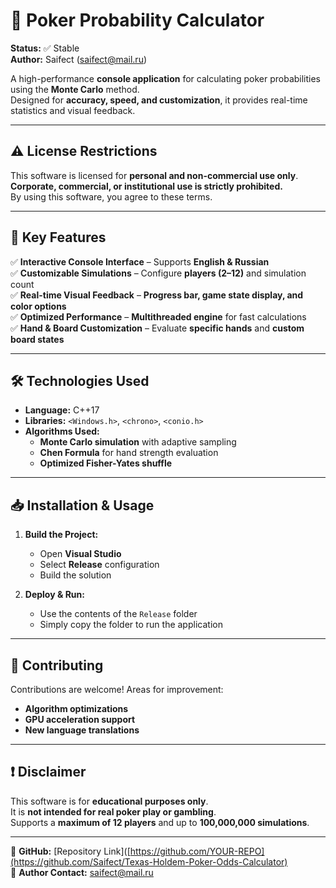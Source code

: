 # 🎲 Poker Probability Calculator

**Status:** ✅ Stable  
**Author:** Saifect (saifect@mail.ru)  

A high-performance **console application** for calculating poker probabilities using the **Monte Carlo** method.  
Designed for **accuracy, speed, and customization**, it provides real-time statistics and visual feedback.

---

## ⚠️ License Restrictions
This software is licensed for **personal and non-commercial use only**.  
**Corporate, commercial, or institutional use is strictly prohibited.**  
By using this software, you agree to these terms.

---

## 🚀 Key Features
✅ **Interactive Console Interface** – Supports **English & Russian**  
✅ **Customizable Simulations** – Configure **players (2–12)** and simulation count  
✅ **Real-time Visual Feedback** – **Progress bar, game state display, and color options**  
✅ **Optimized Performance** – **Multithreaded engine** for fast calculations  
✅ **Hand & Board Customization** – Evaluate **specific hands** and **custom board states**  

---

## 🛠 Technologies Used
- **Language:** C++17  
- **Libraries:** `<Windows.h>`, `<chrono>`, `<conio.h>`  
- **Algorithms Used:**
  - **Monte Carlo simulation** with adaptive sampling  
  - **Chen Formula** for hand strength evaluation  
  - **Optimized Fisher-Yates shuffle**  

---

## 📥 Installation & Usage
1. **Build the Project:**  
   - Open **Visual Studio**  
   - Select **Release** configuration  
   - Build the solution  

2. **Deploy & Run:**  
   - Use the contents of the `Release` folder  
   - Simply copy the folder to run the application  

---

## 🔧 Contributing
Contributions are welcome! Areas for improvement:  
- **Algorithm optimizations**  
- **GPU acceleration support**  
- **New language translations**  

---

## ❗ Disclaimer
This software is for **educational purposes only**.  
It is **not intended for real poker play or gambling**.  
Supports a **maximum of 12 players** and up to **100,000,000 simulations**.

---

🔹 **GitHub:** [Repository Link]([https://github.com/YOUR-REPO](https://github.com/Saifect/Texas-Holdem-Poker-Odds-Calculator)  
🔹 **Author Contact:** saifect@mail.ru  
